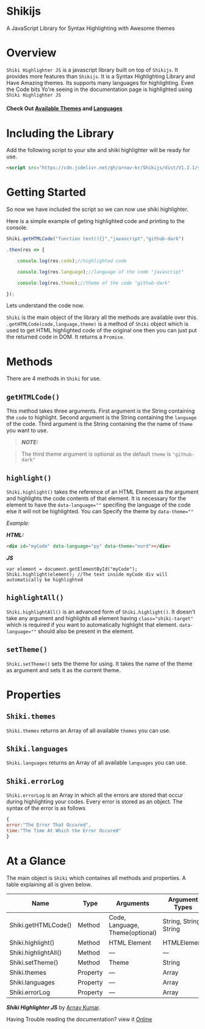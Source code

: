 # Shikijs
A JavaScript Library for Syntax Highlighting with Awesome themes

# Overview
`Shiki Highlighter JS` is a javascript library built on top of `Shikijs`. It provides more features than `Shikijs`. It is a Syntax Highlighting Library and Have Amazing themes. Its supports many languages for highlighting. Even the Code bits Yo're seeing in the documentation page is highlighted using `Shiki Highlighter JS`

#### Check Out [Available Themes](Themes.md) and [Languages](Languages.md)


# Including the Library
Add the following script to your site and shiki highlighter will be ready for use. 
```html
<script src="https://cdn.jsdelivr.net/gh/arnav-kr/Shikijs/dist/V1.2.1/shikiHighlighter.min.js"></script>
```


# Getting Started
So now we have included the script so we can now use shiki highlighter.

Here is a simple example of geting highlighted code and printing to the console.
```javascript
Shiki.getHTMLCode("function test(){}","javascript","github-dark")

.then(res => {

    console.log(res.code);//highlighted code

    console.log(res.language);//language of the code "javascript"

    console.log(res.theme);//theme of the code "github-dark"

});
``` 

Lets understand the code now.

`Shiki` is the main object of the library all the methods are available over this.
`.getHTMLCode(code,language,theme)` is a method of `Shiki` object which is used to get HTML highlighted code of the original one then you can just put the returned code in DOM. It returns a `Promise`.

# Methods

There are 4 methods in `Shiki` for use.

## `getHTMLCode()`

This method takes three arguments.
First argument is the String containing the `code` to highlight.
Second argument is the String containing the `language` of the code.
Third argument is the String containing the the name of `theme` you want to use.


> **_NOTE:_**

> The third theme argument is optional as the default `theme` is `"github-dark"`


## `highlight()`

`Shiki.highlight()` takes the reference of an HTML Element as the argument and highlights the code contents of that element. It is necessary for the element to have the `data-language=""` specifing the language of the code else it will not be highlighted. You can Specify the theme by `data-theme=""`


_Example:_


**_HTML:_**
```html
<div id="myCode" data-language="py" data-theme="nord"></div>
```

**_JS_**
```javscript
var element = document.getElementById("myCode");
Shiki.highlight(element); //The text inside myCode div will automatically be highlighted
```


## `highlightAll()`

`Shiki.highlightAll()` is an advanced form of `Shiki.highlight()`. It doesn't take any argument and highlights all element having `class="shiki-target"` which is required if you want to automatically highlight that element. `data-language=""` should also be present in the element.

## `setTheme()`

`Shiki.setTheme()` sets the theme for using. It takes the name of the theme as argument and sets it as the current theme.

# Properties

## `Shiki.themes`

`Shiki.themes` returns an Array of all available `themes` you can use.

## `Shiki.languages`

`Shiki.languages` returns an Array of all available `languages` you can use.

## `Shiki.errorLog`

`Shiki.errorLog` is an Array in which all the errors are stored that occur during highlighting your codes. Every error is stored as an object. The syntax of the error is as follows

```javascript
{
error:"The Error That Occured",
time:"The Time At Which the Error Occured"
}
```

# At a Glance

The main object is `Shiki` which containes all methods and properties.
A table explaining all is given below.


| Name	| Type | Arguments| Argument Types | Return Type |
| --- | --- | --- | --- | --- |
| Shiki.getHTMLCode() | Method | Code, Language, Theme(optional) | String, String, String | new Promise() |
| Shiki.highlight() | Method | HTML Element | HTMLElement | null |
| Shiki.highlightAll() | Method | — | — | — |
| Shiki.setTheme() | Method | Theme | String | — |
| Shiki.themes | Property | — | Array | — |
| Shiki.languages | Property | — | Array | — |
| Shiki.errorLog | Property | — | Array | — |


_**Shiki Highlighter JS**_ by [Arnav Kumar](https://github/com/arnav-kr).

Having Trouble reading the documentation? view it [Online](https://arnav-kr.github.io/shikijs)


